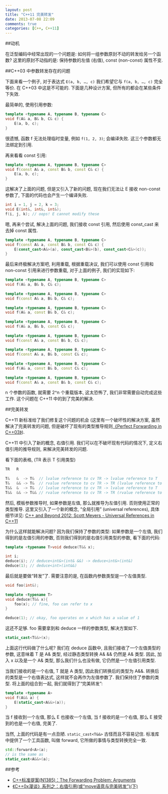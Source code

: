 ```yaml
---
layout: post
title: "C++11 完美转发"
date: 2013-07-08 22:09
comments: true
categories: [C++, C++11]
---
```


##动机

在泛型编码中经常出现的一个问题是: 如何将一组参数原封不动的转发给另一个函数? 这里的原封不动指的是: 保持参数的左值 (右值), const (non-const) 属性不变.

##C++03 中参数转发存在的问题

下面来看一个例子, 对于表达式 `E(a, b, …, c)` 我们希望它与 `f(a, b, …, c)` 完全等价. 在 C++03 中这是不可能的. 下面是几种设计方案, 但所有的都会在某些条件下失效.
 
最简单的, 使用引用参数:

```cpp
template <typename A, typename B, typename C>
void f(A& a, B& b, C& c) {
    E(a, b, c);
}
```

很遗憾, 函数 f 无法处理临时变量, 例如 `f(1, 2, 3)`; 会编译失败. 这三个参数都无法绑定到引用.
 
再来看看 const 引用:

```cpp
template <typename A, typename B, typename C>
void f(const A& a, const B& b, const C& c) {
    E(a, b, c);
}
```

这解决了上面的问题, 但是又引入了新的问题, 现在我们无法让 E 接收 non-const 参数了, 下面的代码也会产生一个编译失败.

```cpp
int i = 1, j = 2, k = 3;
void E(int&, int&, int&);
f(i, j, k); // oops! E cannot modify these
```

嗯, 再来个尝试, 解决上面的问题, 我们接收 const 引用, 然后使用 const_cast 来去掉 const 属性.

```cpp
template <typename A, typename B, typename C>
void f(const A& a, const B& b, const C& c) {
    E(const_cast<A&>(a), const_cast<B&>(b), const_cast<C&>(c));
}
```

最后来终极解决方案吧, 利用重载, 根据重载决议, 我们可以使用 const 引用和 non-const 引用来进行参数重载, 对于上面的例子, 我们的实现如下:

```cpp
template <typename A, typename B, typename C>
void f(A& a, B& b, C& c);
 
template <typename A, typename B, typename C>
void f(const A& a, B& b, C& c);
 
template <typename A, typename B, typename C>
void f(A& a, const B& b, C& c);
 
template <typename A, typename B, typename C>
void f(A& a, B& b, const C& c);
 
template <typename A, typename B, typename C>
void f(const A& a, const B& b, C& c);
 
template <typename A, typename B, typename C>
void f(const A& a, B& b, const C& c);
 
template <typename A, typename B, typename C>
void f(A& a, const B& b, const C& c);
 
template <typename A, typename B, typename C>
void f(const A& a, const B& b, const C& c);
```

n 个参数的函数, 就需要 2^n 个重载版本, 这太恐怖了, 我们非常需要自动完成这些工作. 这个问题在 C++11 中的到了完美的解决.


##完美转发

C++11 新标准给了我们修复这个问题的机会 (这里有一个破坏性的解决方案, 虽然解决了完美转发的问题, 但是破坏了现有的类型推导规则[《Perfect Forwarding in C++03》](http://stackoverflow.com/questions/3591832/perfect-forwarding-in-c03/3591909#3591909)).

C++11 中引入了新的概念, 右值引用. 我们可以在不破坏现有代码的情况下, 定义右值引用的推导规则, 来解决完美转发的问题.
 
看下面的表格, (TR 表示 T 引用类型)

```cpp
TR   R
 
T&   &  -> T&  // lvalue reference to cv TR -> lvalue reference to T
T&   && -> T&  // rvalue reference to cv TR -> TR (lvalue reference to T)
T&&  &  -> T&  // lvalue reference to cv TR -> lvalue reference to T
T&&  && -> T&& // rvalue reference to cv TR -> TR (rvalue reference to T)
```

然后, 模板参数推导时, 如果参数是左值, 那么就推导为左值引用. 否则使用正常的类型推导. 这里又引入了一个新的概念, “全局引用” (universal references), 具体细节详见: [C++ and Beyond 2012: Scott Meyers - Universal References in C++11](http://channel9.msdn.com/Shows/Going+Deep/Cpp-and-Beyond-2012-Scott-Meyers-Universal-References-in-Cpp11)

为什么这样就能解决问题? 因为我们保持了参数的类型: 如果参数是一个左值, 我们得到的是左值引用的参数, 否则我们得到的是右值引用类型的参数, 看下面的代码:

```cpp
template <typename T>void deduce(T&& x); 
 
int i;
deduce(i); // deduce<int&>(int& &&) -> deduce<int&>(int&)
deduce(1); // deduce<int>(int&&)
```

最后就是要做“转发”了. 需要注意的是, 在函数内参数类型是一个左值类型.

```cpp
void foo(int&);
 
template <typename T>
void deduce(T&& x){
    foo(x); // fine, foo can refer to x
}
 
deduce(1); // okay, foo operates on x which has a value of 1
```

这还不足够. foo 需要拿到和 deduce 一样的参数类型, 解决方案如下.

```cpp
static_cast<T&&>(x);
```

上面这行代码做了什么呢? 我们在 deduce 函数中, 且我们接收了一个左值类型的参数, 这意味着 T 是 A& 类型, 经过静态类型转换 A& && 仍然是 A& 类型. 因此, 加入 x 以及是一个 A& 类型, 那么我们什么也没有做, 它仍然是一个左值引用类型.
 
当我们接收的是一个右值, T 就是 A 类型, 因此我们转换后的类型为 A&&. 转换后的类型是一个右值表达式, 这样就不会再作为左值参数了. 我们保持住了参数的类型. 将上面的组合到一起, 我们就得到了“完美转发”:

```cpp
template <typename A>
void f(A&& a) {
    E(static_cast<A&&>(a));
}
```

当 f 接收到一个左值, 那么 E 也接收一个左值, 当 f 接收的是一个右值, 那么 E 接受到的也是一个右值, 完美了.
 
当然, 上面的代码是有一点丑陋. `static_cast<T&&>` 古怪而且不容易记住. 标准库中提供了一个工具函数, 叫做 forward, 它所做的事情与类型转换完全一致.

```cpp
std::forward<A>(a);
// is the same as
static_cast<A&&>(a);
```

##参考

- [C++标准提案(N1385)：The Forwarding Problem: Arguments](http://www.open-std.org/jtc1/sc22/wg21/docs/papers/2002/n1385.htm)
- [《C++0x漫谈》系列之：右值引用(或“move语意与完美转发”)(下)](http://blog.csdn.net/pongba/article/details/1697636)

